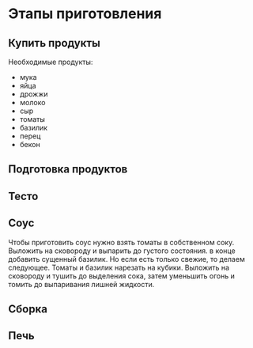 # Этапы приготовления

## Купить продукты

Необходимые продукты:
* мука
* яйца 
* дрожжи 
* молоко
* сыр
* томаты
* базилик
* перец
* бекон

## Подготовка продуктов

## Тесто

## Соус

Чтобы приготовить соус нужно взять томаты в собственном соку. Выложить на сковороду и выпарить до густого состояния. в конце добавить сущенный базилик. Но если есть только свежие, то делаем следующее.
Томаты и базилик нарезать на кубики. Выложить на сковороду и тушить до выделения сока, затем уменьшить огонь и томить до выпаривания лишней жидкости.

## Сборка

## Печь